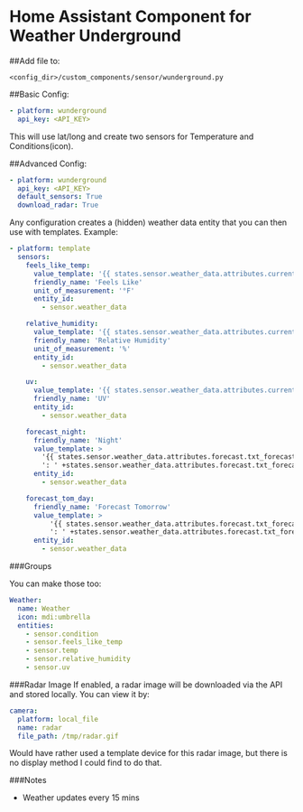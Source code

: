 # Home Assistant Component for Weather Underground

##Add file to:

```
<config_dir>/custom_components/sensor/wunderground.py
```

##Basic Config:

```yaml
- platform: wunderground
  api_key: <API_KEY>
```

This will use lat/long and create two sensors for Temperature and Conditions(icon).  

##Advanced Config:

```yaml
- platform: wunderground
  api_key: <API_KEY>
  default_sensors: True
  download_radar: True
```

Any configuration creates a (hidden) weather data entity that you can then use with templates.  Example:

```yaml
- platform: template
  sensors:
    feels_like_temp:
      value_template: '{{ states.sensor.weather_data.attributes.current_observation.feelslike_f }}'
      friendly_name: 'Feels Like'
      unit_of_measurement: '°F'
      entity_id: 
        - sensor.weather_data

    relative_humidity:
      value_template: '{{ states.sensor.weather_data.attributes.current_observation.relative_humidity|replace("%", "") }}'
      friendly_name: 'Relative Humidity'
      unit_of_measurement: '%'
      entity_id: 
        - sensor.weather_data

    uv:
      value_template: '{{ states.sensor.weather_data.attributes.current_observation.UV }}'
      friendly_name: 'UV'
      entity_id:
        - sensor.weather_data

    forecast_night:
      friendly_name: 'Night'
      value_template: >
        '{{ states.sensor.weather_data.attributes.forecast.txt_forecast.forecastday[1] .title + 
        ': ' +states.sensor.weather_data.attributes.forecast.txt_forecast.forecastday[1].fcttext }}'
      entity_id: 
        - sensor.weather_data

    forecast_tom_day:
      friendly_name: 'Forecast Tomorrow'
      value_template: >
          '{{ states.sensor.weather_data.attributes.forecast.txt_forecast.forecastday[2] .title + 
          ': ' +states.sensor.weather_data.attributes.forecast.txt_forecast.forecastday[2].fcttext }}'
      entity_id: 
        - sensor.weather_data
```

###Groups

You can make those too:

```yaml
Weather:
  name: Weather
  icon: mdi:umbrella
  entities:
    - sensor.condition 
    - sensor.feels_like_temp
    - sensor.temp
    - sensor.relative_humidity
    - sensor.uv
```


###Radar Image
If enabled, a radar image will be downloaded via the API and stored locally.  You can view it by:

```yaml
camera:
  platform: local_file
  name: radar
  file_path: /tmp/radar.gif
```
Would have rather used a template device for this radar image, but there is no display method I could find to do that. 

###Notes

- Weather updates every 15 mins